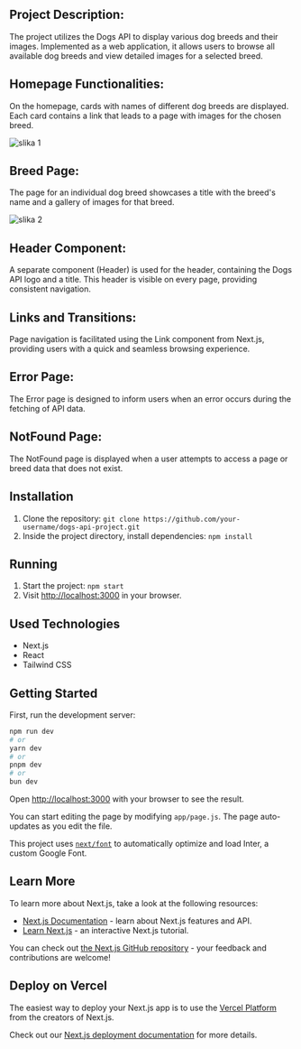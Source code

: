 ## Project Description:
The project utilizes the Dogs API to display various dog breeds and their images. Implemented as a web application, it allows users to browse all available dog breeds and view detailed images for a selected breed.

## Homepage Functionalities:
On the homepage, cards with names of different dog breeds are displayed. Each card contains a link that leads to a page with images for the chosen breed.

![slika 1](https://github.com/marijamaric99/dog-app/assets/67763924/339a9176-93f7-48cc-b19c-ef25a052eaaf)


## Breed Page:
The page for an individual dog breed showcases a title with the breed's name and a gallery of images for that breed.

![slika 2](https://github.com/marijamaric99/dog-app/assets/67763924/0cad4cd0-1cdb-41e5-92d2-e072cf3349df)


## Header Component:
A separate component (Header) is used for the header, containing the Dogs API logo and a title. This header is visible on every page, providing consistent navigation.

## Links and Transitions:
Page navigation is facilitated using the Link component from Next.js, providing users with a quick and seamless browsing experience.

## Error Page:
The Error page is designed to inform users when an error occurs during the fetching of API data. 

## NotFound Page:
The NotFound page is displayed when a user attempts to access a page or breed data that does not exist.

## Installation

1. Clone the repository: `git clone https://github.com/your-username/dogs-api-project.git`
2. Inside the project directory, install dependencies: `npm install`

## Running

1. Start the project: `npm start`
2. Visit [http://localhost:3000](http://localhost:3000) in your browser.

## Used Technologies

- Next.js
- React
- Tailwind CSS

## Getting Started

First, run the development server:

```bash
npm run dev
# or
yarn dev
# or
pnpm dev
# or
bun dev
```

Open [http://localhost:3000](http://localhost:3000) with your browser to see the result.

You can start editing the page by modifying `app/page.js`. The page auto-updates as you edit the file.

This project uses [`next/font`](https://nextjs.org/docs/basic-features/font-optimization) to automatically optimize and load Inter, a custom Google Font.

## Learn More

To learn more about Next.js, take a look at the following resources:

- [Next.js Documentation](https://nextjs.org/docs) - learn about Next.js features and API.
- [Learn Next.js](https://nextjs.org/learn) - an interactive Next.js tutorial.

You can check out [the Next.js GitHub repository](https://github.com/vercel/next.js/) - your feedback and contributions are welcome!

## Deploy on Vercel

The easiest way to deploy your Next.js app is to use the [Vercel Platform](https://vercel.com/new?utm_medium=default-template&filter=next.js&utm_source=create-next-app&utm_campaign=create-next-app-readme) from the creators of Next.js.

Check out our [Next.js deployment documentation](https://nextjs.org/docs/deployment) for more details.
